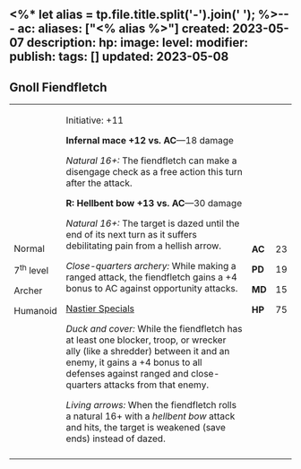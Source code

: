 <%* let alias = tp.file.title.split('-').join(' '); %>---
ac: 
aliases: ["<% alias %>"]
created: 2023-05-07
description: 
hp: 
image: 
level: 
modifier: 
publish: 
tags: []
updated: 2023-05-08
---

## Gnoll Fiendfletch

<table>
<colgroup>
<col style="width: 16%" />
<col style="width: 72%" />
<col style="width: 5%" />
<col style="width: 5%" />
</colgroup>
<tbody>
<tr class="odd">
<td><p>Normal</p>
<p>7<sup>th</sup> level</p>
<p>Archer</p>
<p>Humanoid</p></td>
<td><p>Initiative: +11</p>
<p><strong>Infernal mace +12 vs. AC</strong>—18 damage</p>
<p><em>Natural 16+:</em> The fiendfletch can make a disengage check as a
free action this turn after the attack.</p>
<p><strong>R: Hellbent bow +13 vs. AC</strong>—30 damage</p>
<p><em>Natural 16+:</em> The target is dazed until the end of its next
turn as it suffers debilitating pain from a hellish arrow.</p>
<p><em>Close-quarters archery:</em> While making a ranged attack, the
fiendfletch gains a +4 bonus to AC against opportunity attacks.</p>
<p><u>Nastier Specials</u></p>
<p><em>Duck and cover:</em> While the fiendfletch has at least one
blocker, troop, or wrecker ally (like a shredder) between it and an
enemy, it gains a +4 bonus to all defenses against ranged and
close-quarters attacks from that enemy.</p>
<p><em>Living arrows:</em> When the fiendfletch rolls a natural 16+ with
a <em>hellbent bow</em> attack and hits, the target is weakened (save
ends) instead of dazed.</p></td>
<td><p><strong>AC</strong></p>
<p><strong>PD</strong></p>
<p><strong>MD</strong></p>
<p><strong>HP</strong></p></td>
<td><p>23</p>
<p>19</p>
<p>15</p>
<p>75</p></td>
</tr>
<tr class="even">
<td></td>
<td></td>
<td></td>
<td></td>
</tr>
</tbody>
</table>
